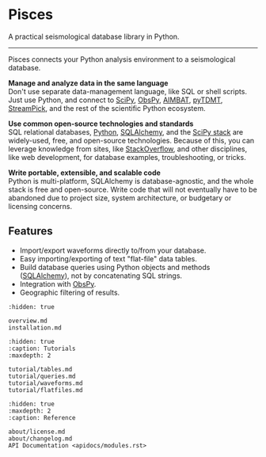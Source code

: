 # Pisces

A practical seismological database library in Python.

---

Pisces connects your Python analysis environment to a seismological database.

**Manage and analyze data in the same language**  
Don't use separate data-management language, like SQL or shell scripts. Just use Python, and connect to [SciPy](http://www.scipy.org/about.html), [ObsPy](http://www.obspy.org), [AIMBAT](http://www.earth.northwestern.edu/~xlou/aimbat.html), [pyTDMT](http://webservices.rm.ingv.it/pyTDMT/), [StreamPick](https://github.com/miili/StreamPick), and the rest of the scientific Python ecosystem.

**Use common open-source technologies and standards**  
SQL relational databases, [Python](http://www.python.org), [SQLAlchemy](http://www.sqlalchemy.org), and the [SciPy stack](http://www.scipy.org/about.html) are widely-used, free, and open-source technologies.
Because of this, you can leverage knowledge from sites, like [StackOverflow](http://stackoverflow.com/search?q=sqlalchemy), and other disciplines, like web development, for database examples, troubleshooting, or tricks.

**Write portable, extensible, and scalable code**  
Python is multi-platform, SQLAlchemy is database-agnostic, and the whole stack is free and open-source.  Write code that will not eventually have to be abandoned due to project size, system architecture, or budgetary or licensing concerns.


## Features

* Import/export waveforms directly to/from your database.
* Easy importing/exporting of text "flat-file" data tables.
* Build database queries using Python objects and methods ([SQLAlchemy](http://www.sqlalchemy.org)), not by concatenating SQL strings.
* Integration with [ObsPy](http://www.obspy.org).
* Geographic filtering of results.


```{toctree}
:hidden: true

overview.md
installation.md
```

```{toctree}
:hidden: true
:caption: Tutorials
:maxdepth: 2

tutorial/tables.md
tutorial/queries.md
tutorial/waveforms.md
tutorial/flatfiles.md
```


```{toctree}
:hidden: true
:maxdepth: 2
:caption: Reference

about/license.md
about/changelog.md
API Documentation <apidocs/modules.rst>
```
